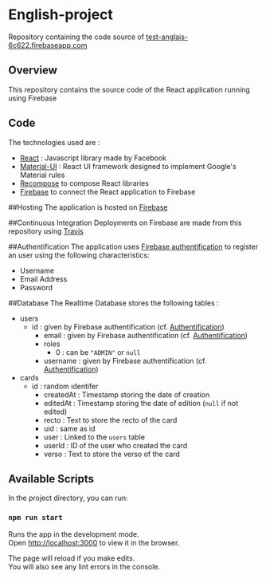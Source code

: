 # English-project

Repository containing the code source of [test-anglais-6c622.firebaseapp.com](https://test-anglais-6c622.firebaseapp.com/)

## Overview

This repository contains the source code of the React application running using Firebase

## Code
The technologies used are :
- [React](https://github.com/facebook/react "React") : Javascript library made by Facebook
- [Material-UI](https://material-ui.com/ "Material-UI") : React UI framework designed to implement Google's Material rules 
- [Recompose](https://github.com/acdlite/recompose "Recompose") to compose React libraries
- [Firebase](https://www.npmjs.com/package/firebase "Firebase") to connect the React application to Firebase

##Hosting
The application is hosted on [Firebase](https://console.firebase.google.com/u/0/project/test-anglais-6c622/ "Firebase")

##Continuous Integration
Deployments on Firebase are made from this repository using [Travis](https://travis-ci.org/Emilien942702/English-project "Travis")

##Authentification
The application uses [Firebase authentification](https://firebase.google.com/docs/auth/ "Firebase authentification") to register an user using the following characteristics:
- Username
- Email Address
- Password

##Database
The Realtime Database stores the following tables :
- users
	- id : given by Firebase authentification (cf. [Authentification](#Authentification)) 
		- email : given by Firebase authentification (cf. [Authentification](#Authentification)) 
		- roles
			- 0 : can be `"ADMIN"` or `null`
		- username : given by Firebase authentification (cf. [Authentification](#Authentification)) 
- cards
	- id : random identifer
		 - createdAt : Timestamp storing the date of creation
		 - editedAt : Timestamp storing the date of edition (`null` if not edited)
		 - recto : Text to store the recto of the card
		 - uid : same as id
		 - user : Linked to the `users` table
		 - userId : ID of the user who created the card
		 - verso : Text to store the verso of the card

## Available Scripts

In the project directory, you can run:

### `npm run start`

Runs the app in the development mode.<br>
Open [http://localhost:3000](http://localhost:3000) to view it in the browser.

The page will reload if you make edits.<br>
You will also see any lint errors in the console.


